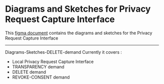 # Diagrams and Sketches for Privacy Request Capture Interface

This [figma document](https://www.figma.com/file/miUd9PEmLrjut53rwrQViX/Privacy-request-capture-service?node-id=0%3A1) contains the diagrams and sketches for the Privacy Request Capture Interface

-------------------------------------------------------------------------------------------------

Diagrams-Sketches-DELETE-demand
Currently it covers : 
- Local Privacy Request Capture Interface
- TRANSPARENCY demand
- DELETE demand
- REVOKE-CONSENT demand

